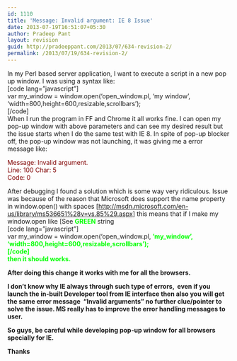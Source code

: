 ```yaml
---
id: 1110
title: 'Message: Invalid argument: IE 8 Issue'
date: 2013-07-19T16:51:07+05:30
author: Pradeep Pant
layout: revision
guid: http://pradeeppant.com/2013/07/634-revision-2/
permalink: /2013/07/19/634-revision-2/
---
```

In my Perl based server application, I want to execute a script in a new pop up window. I was using a syntax like:  
[code lang=&#8221;javascript&#8221;]  
var my\_window = window.open(&#8216;open\_window.pl, &#8216;my window&#8217;, &#8216;width=800,height=600,resizable,scrollbars&#8217;);  
[/code]  
When I run the program in FF and Chrome it all works fine. I can open my pop-up window with above parameters and can see my desired result but the issue starts when I do the same test with IE 8. In spite of pop-up blocker off, the pop-up window was not launching, it was giving me a error message like:

<span style="color:#800000;">Message: Invalid argument.</span>  
<span style="color:#800000;">Line: 100 Char: 5</span>  
<span style="color:#800000;">Code: 0</span>

After debugging I found a solution which is some way very ridiculous. Issue was because of the reason that Microsoft does support the name property in window.open() with spaces [<http://msdn.microsoft.com/en-us/library/ms536651%28v=vs.85%29.aspx>] this means that if I make my window.open like [See **<span style="color:#00ff00;">GREEN</span>** string  
[code lang=&#8221;javascript&#8221;]  
var my\_window = window.open(&#8216;open\_window.pl, <strong><span style="color:#00ff00;">&#8217;my_window&#8217;, &#8216;width=800,height=600,resizable,scrollbars&#8217;);  
[/code]  
then it should works.

After doing this change it works with me for all the browsers.

I don&#8217;t know why IE always through such type of errors,  even if you launch the in-built Developer tool from IE interface then also you will get the same error message  &#8220;Invalid arguments&#8221; no further clue/pointer to solve the issue. MS really has to improve the error handling messages to user.

So guys, be careful while developing pop-up window for all browsers specially for IE.

Thanks